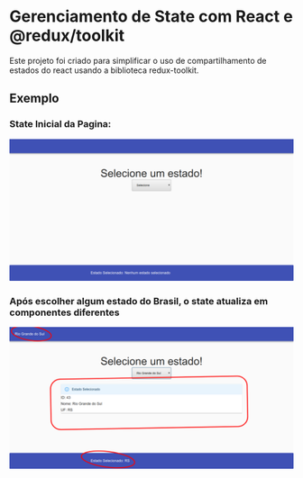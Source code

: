 # Gerenciamento de State com React e @redux/toolkit

Este projeto foi criado para simplificar o uso de compartilhamento de estados do react usando a biblioteca redux-toolkit.

## Exemplo


### State Inicial da Pagina:

![Image of Estado Inicial Pagina](/assets/estado-inicial.png)


### Após escolher algum estado do Brasil, o state atualiza em componentes diferentes

![Image of Estado Change Pagina](/assets/estado-change.png)




